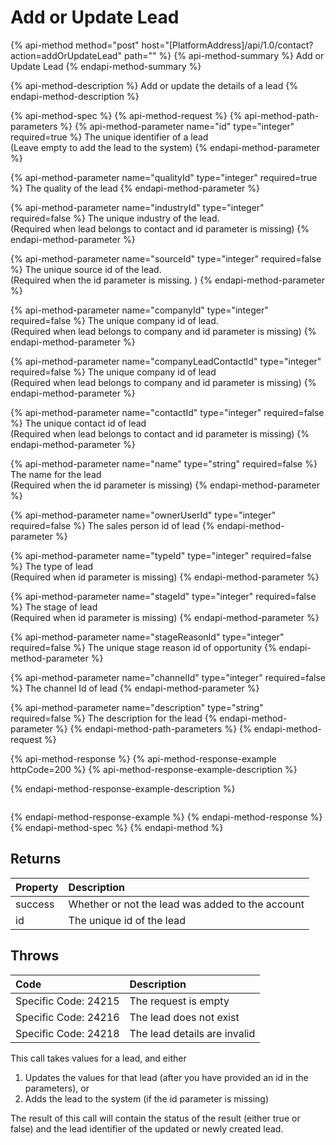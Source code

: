 # Add or Update Lead

{% api-method method="post" host="\[PlatformAddress\]/api/1.0/contact?action=addOrUpdateLead" path="" %}
{% api-method-summary %}
Add or Update Lead
{% endapi-method-summary %}

{% api-method-description %}
Add or update the details of a lead
{% endapi-method-description %}

{% api-method-spec %}
{% api-method-request %}
{% api-method-path-parameters %}
{% api-method-parameter name="id" type="integer" required=true %}
The unique identifier of a lead  
\(Leave empty to add the lead to the system\)
{% endapi-method-parameter %}

{% api-method-parameter name="qualityId" type="integer" required=true %}
The quality of the lead
{% endapi-method-parameter %}

{% api-method-parameter name="industryId" type="integer" required=false %}
The unique industry of the lead.  
\(Required when lead belongs to contact and id parameter is missing\)
{% endapi-method-parameter %}

{% api-method-parameter name="sourceId" type="integer" required=false %}
The unique source id of the lead.  
\(Required when the id parameter is missing. \)
{% endapi-method-parameter %}

{% api-method-parameter name="companyId" type="integer" required=false %}
The unique company id of lead.  
\(Required when lead belongs to company and id parameter is missing\)
{% endapi-method-parameter %}

{% api-method-parameter name="companyLeadContactId" type="integer" required=false %}
The unique company id of lead  
\(Required when lead belongs to company and id parameter is missing\)
{% endapi-method-parameter %}

{% api-method-parameter name="contactId" type="integer" required=false %}
The unique contact id of lead  
\(Required when lead belongs to contact and id parameter is missing\)
{% endapi-method-parameter %}

{% api-method-parameter name="name" type="string" required=false %}
The name for the lead  
\(Required when the id parameter is missing\)
{% endapi-method-parameter %}

{% api-method-parameter name="ownerUserId" type="integer" required=false %}
The sales person id of lead
{% endapi-method-parameter %}

{% api-method-parameter name="typeId" type="integer" required=false %}
The type of lead  
\(Required when id parameter is missing\)
{% endapi-method-parameter %}

{% api-method-parameter name="stageId" type="integer" required=false %}
The stage of lead  
\(Required when id parameter is missing\)
{% endapi-method-parameter %}

{% api-method-parameter name="stageReasonId" type="integer" required=false %}
The unique stage reason id of opportunity
{% endapi-method-parameter %}

{% api-method-parameter name="channelId" type="integer" required=false %}
The channel Id of lead
{% endapi-method-parameter %}

{% api-method-parameter name="description" type="string" required=false %}
The description for the lead
{% endapi-method-parameter %}
{% endapi-method-path-parameters %}
{% endapi-method-request %}

{% api-method-response %}
{% api-method-response-example httpCode=200 %}
{% api-method-response-example-description %}

{% endapi-method-response-example-description %}

```text

```
{% endapi-method-response-example %}
{% endapi-method-response %}
{% endapi-method-spec %}
{% endapi-method %}

## Returns

| Property | Description |
| :--- | :--- |
| success | Whether or not the lead was added to the account |
| id | The unique id of the lead |

## Throws

| Code | Description |
| :--- | :--- |
| Specific Code: 24215 | The request is empty |
| Specific Code: 24216 | The lead does not exist |
| Specific Code: 24218 | The lead details are invalid |

This call takes values for a lead, and either

1. Updates the values for that lead \(after you have provided an id in the parameters\), or
2. Adds the lead to the system \(if the id parameter is missing\)

The result of this call will contain the status of the result \(either true or false\) and the lead identifier of the updated or newly created lead.

